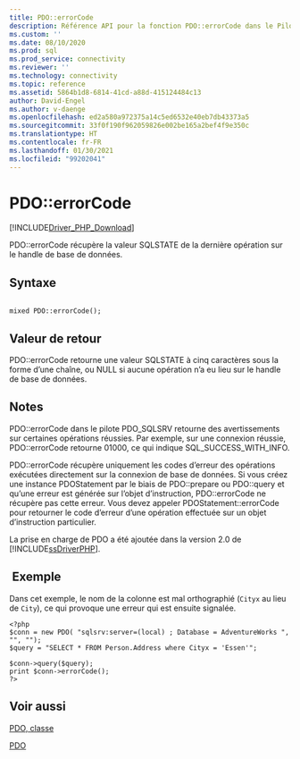 ```yaml
---
title: PDO::errorCode
description: Référence API pour la fonction PDO::errorCode dans le Pilote Microsoft PDO_SQLSRV pour PHP pour SQL Server.
ms.custom: ''
ms.date: 08/10/2020
ms.prod: sql
ms.prod_service: connectivity
ms.reviewer: ''
ms.technology: connectivity
ms.topic: reference
ms.assetid: 5864b1d8-6814-41cd-a88d-415124484c13
author: David-Engel
ms.author: v-daenge
ms.openlocfilehash: ed2a580a972375a14c5ed6532e40eb7db43373a5
ms.sourcegitcommit: 33f0f190f962059826e002be165a2bef4f9e350c
ms.translationtype: HT
ms.contentlocale: fr-FR
ms.lasthandoff: 01/30/2021
ms.locfileid: "99202041"
---
```

# <a name="pdoerrorcode"></a>PDO::errorCode
[!INCLUDE[Driver_PHP_Download](../../includes/driver_php_download.md)]

PDO::errorCode récupère la valeur SQLSTATE de la dernière opération sur le handle de base de données.  
  
## <a name="syntax"></a>Syntaxe  
  
```  
  
mixed PDO::errorCode();  
```  
  
## <a name="return-value"></a>Valeur de retour  
PDO::errorCode retourne une valeur SQLSTATE à cinq caractères sous la forme d’une chaîne, ou NULL si aucune opération n’a eu lieu sur le handle de base de données.  
  
## <a name="remarks"></a>Notes  
PDO::errorCode dans le pilote PDO_SQLSRV retourne des avertissements sur certaines opérations réussies. Par exemple, sur une connexion réussie, PDO::errorCode retourne 01000, ce qui indique SQL_SUCCESS_WITH_INFO.  
  
PDO::errorCode récupère uniquement les codes d’erreur des opérations exécutées directement sur la connexion de base de données. Si vous créez une instance PDOStatement par le biais de PDO::prepare ou PDO::query et qu’une erreur est générée sur l’objet d’instruction, PDO::errorCode ne récupère pas cette erreur. Vous devez appeler PDOStatement::errorCode pour retourner le code d’erreur d’une opération effectuée sur un objet d’instruction particulier.  
  
La prise en charge de PDO a été ajoutée dans la version 2.0 de [!INCLUDE[ssDriverPHP](../../includes/ssdriverphp_md.md)].  
  
## <a name="example"></a> Exemple  
Dans cet exemple, le nom de la colonne est mal orthographié (`Cityx` au lieu de `City`), ce qui provoque une erreur qui est ensuite signalée.  
  
```  
<?php  
$conn = new PDO( "sqlsrv:server=(local) ; Database = AdventureWorks ", "", "");  
$query = "SELECT * FROM Person.Address where Cityx = 'Essen'";  
  
$conn->query($query);  
print $conn->errorCode();  
?>  
```  
  
## <a name="see-also"></a>Voir aussi  
[PDO, classe](../../connect/php/pdo-class.md)

[PDO](https://php.net/manual/book.pdo.php)  
  
